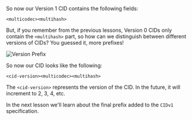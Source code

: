 So now our Version 1 CID contains the following fields:

`<multicodec><multihash>`

But, if you remember from the previous lessons, Version 0 CIDs only contain the `<multihash>` part, so how can we distinguish between different versions of CIDs? You guessed it, more prefixes!

![Version Prefix](tutorial-assets/T0006L04-version-prefix.jpg)

So now our CID looks like the following:

`<cid-version><multicodec><multihash>`

The `<cid-version>` represents the version of the CID. In the future, it will increment to 2, 3, 4, etc.

In the next lesson we'll learn about the final prefix added to the `CIDv1` specification.
